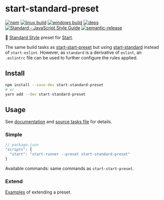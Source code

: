 # start-standard-preset

[![npm](https://img.shields.io/npm/v/start-start-preset.svg?style=flat-square)](https://www.npmjs.com/package/start-start-preset)
[![linux build](https://img.shields.io/travis/start-runner/start-preset/master.svg?label=linux&style=flat-square)](https://travis-ci.org/start-runner/start-preset)
[![windows build](https://img.shields.io/appveyor/ci/start-runner/start-preset/master.svg?label=windows&style=flat-square)](https://ci.appveyor.com/project/start-runner/start-preset)
[![deps](https://img.shields.io/gemnasium/start-runner/start-preset.svg?style=flat-square)](https://gemnasium.com/start-runner/start-preset)
[![Standard - JavaScript Style Guide](https://img.shields.io/badge/code%20style-standard-brightgreen.svg?style=flat-square)](http://standardjs.com/)
[![semantic-release](https://img.shields.io/badge/%20%20%F0%9F%93%A6%F0%9F%9A%80-semantic--release-e10079.svg?style=flat-square)](https://github.com/semantic-release/semantic-release)

🎏 [Standard Style](http://standardjs.com/) preset for [Start](https://github.com/start-runner/start).

The same build tasks as [start-start-preset](https://github.com/start-runner/start-preset) but using
[start-standard](https://github.com/effervescentia/start-standard) instead of `start-eslint`.
However, as `standard` is a derivative of `eslint`, an `.eslintrc` file can be used to further configure the rules applied.

## Install

```sh
npm install --save-dev start-standard-preset
# or
yarn add --dev start-standard-preset
```

## Usage

See [documentation](https://github.com/start-runner/start#readme) and [source tasks file](lib/index.js) for details.

### Simple

```js
// package.json
"scripts": {
  "start": "start-runner --preset start-standard-preset"
}
```

Available commands: same commands as `start-start-preset`.

### Extend

[Examples](https://github.com/start-runner/start-preset#extend)  of extending a preset.
